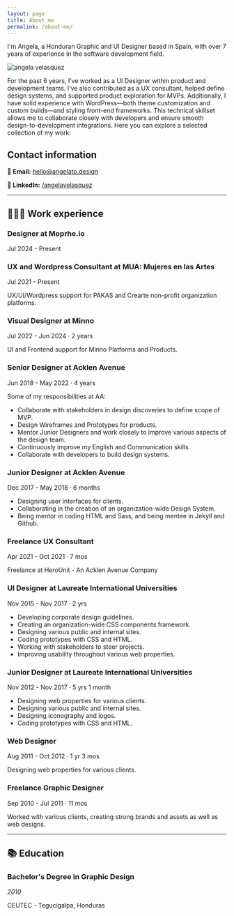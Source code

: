 ```yaml
---
layout: page
title: About me
permalink: /about-me/
---
```

I'm Angela, a Honduran Graphic and UI Designer based in Spain, with over 7 years of experience in the software development field.

![angela velasquez](../images/img-angela-landscape.png)

For the past 6 years, I’ve worked as a UI Designer within product and development teams. I’ve also contributed as a UX consultant, helped define design systems, and supported product exploration for MVPs. Additionally, I have solid experience with WordPress—both theme customization and custom builds—and styling front-end frameworks. This technical skillset allows me to collaborate closely with developers and ensure smooth design-to-development integrations.
Here you can explore a selected collection of my work: 

## Contact information

**📧 Email:** [hello@angelato.design](mailto:hello@angelato.design)

**🔗 LinkedIn:** [/angelavelasquez](https://www.linkedin.com/in/angelavelasquez/)

---

## **👩🏻‍💻** Work experience

### Designer at Moprhe.io

Jul 2024 - Present 

### **UX and Wordpress Consultant at MUA: Mujeres en las Artes**

Jul 2021 - Present 

UX/UI/Wordpress support for PAKAS and Crearte non-profit organization platforms.

### Visual Designer at Minno

Jul 2022 - Jun 2024 · 2 years

UI and Frontend support for Minno Platforms and Products.

### Senior Designer at Acklen Avenue

Jun 2018 - May 2022 · 4 years

Some of my responsibilities at AA:

- Collaborate with stakeholders in design discoveries to define scope of MVP.
- Design Wireframes and Prototypes for products.
- Mentor Junior Designers and work closely to improve various aspects of the design team.
- Continuously improve my English and Communication skills.
- Collaborate with developers to build design systems.

### Junior Designer at Acklen Avenue

Dec 2017 - May 2018 · 6 months

- Designing user interfaces for clients.
- Collaborating in the creation of an organization-wide Design System.
- Being mentor in coding HTML and Sass, and being mentee in Jekyll and Github.

### Freelance UX Consultant

Apr 2021 - Oct 2021 · 7 mos

Freelance at HeroUnit - An Acklen Avenue Company

### UI Designer at Laureate International Universities

Nov 2015 - Nov 2017 · 2 yrs

- Developing corporate design guidelines.
- Creating an organization-wide CSS components framework.
- Designing various public and internal sites.
- Coding prototypes with CSS and HTML.
- Working with stakeholders to steer projects.
- Improving usability throughout various web properties.

### Junior Designer at Laureate International Universities

Nov 2012 - Nov 2017 · 5 yrs 1 month

- Designing web properties for various clients.
- Designing various public and internal sites.
- Designing iconography and logos.
- Coding prototypes with CSS and HTML.

### **Web Designer**

Aug 2011 - Oct 2012 · 1 yr 3 mos

Designing web properties for various clients.

### **Freelance Graphic Designer**

Sep 2010 - Jul 2011 · 11 mos

Worked with various clients, creating strong brands and assets as well as web designs.

---

## 📚 Education

### **Bachelor's Degree in Graphic Design**

*2010* 

CEUTEC - Tegucigalpa, Honduras
